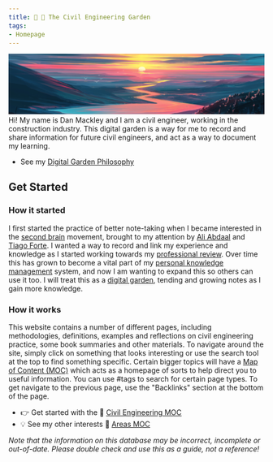 ```yaml
---
title: 🔨 🌳 The Civil Engineering Garden
tags: 
- Homepage
---
```


![Banner](attachments/Pasted%20image%2020230117100222.png)
Hi! My name is Dan Mackley and I am a civil engineer, working in the construction industry. This digital garden is a way for me to record and share information for future civil engineers, and act as a way to document my learning.

 - See my [Digital Garden Philosophy](notes/Digital%20Garden%20Philosophy.md)

## Get Started
### How it started
I first started the practice of better note-taking when I became interested in the [second brain](Second%20Brain) movement, brought to my attention by [Ali Abdaal](People/Ali%20Abdaal.md) and [Tiago Forte](People/Tiago%20Forte.md). I wanted a way to record and link my experience and knowledge as I started working towards my [professional review](notes/Professional%20Review%20MOC.md). Over time this has grown to become a vital part of my [personal knowledge management](notes/Personal%20Knowledge%20Management.md) system, and now I am wanting to expand this so others can use it too.
I will treat this as a [digital garden](https://jzhao.xyz/posts/digital-gardening/), tending and growing notes as I gain more knowledge.

### How it works
This website contains a number of different pages, including methodologies, definitions, examples and reflections on civil engineering practice, some book summaries and other materials. 
To navigate around the site, simply click on something that looks interesting or use the search tool at the top to find something specific. 
Certain bigger topics will have a [Map of Content (MOC)](notes/Map%20of%20Content%20(MOC).md) which acts as a homepage of sorts to help direct you to useful information. You can use #tags to search for certain page types.
To get navigate to the previous page, use the "Backlinks" section at the bottom of the page.

 - 👉 Get started with the 🔧 [Civil Engineering MOC](notes/Civil%20Engineering%20MOC/Civil%20Engineering%20MOC.md)
 - 💡 See my other interests 📖 [Areas MOC](notes/Areas%20MOC.md)

*Note that the information on this database may be incorrect, incomplete or out-of-date. Please double check and use this as a guide, not a reference!*

